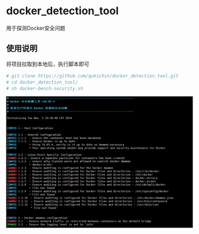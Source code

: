 # docker_detection_tool
用于探测Docker安全问题

## 使用说明
将项目拉取到本地后，执行脚本即可
```sh
# git clone https://github.com/qukichin/docker_detection_tool.git
# cd docker_detection_tool/
# sh docker-bench-security.sh 
```
![avatar](https://github.com/qukichin/docker_detection_tool/blob/master/print.png)
